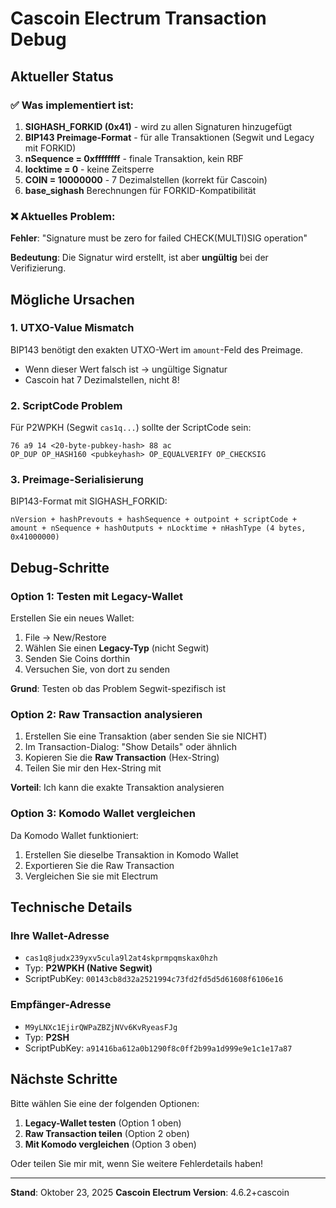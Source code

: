 # Cascoin Electrum Transaction Debug

## Aktueller Status

### ✅ Was implementiert ist:
1. **SIGHASH_FORKID (0x41)** - wird zu allen Signaturen hinzugefügt
2. **BIP143 Preimage-Format** - für alle Transaktionen (Segwit und Legacy mit FORKID)
3. **nSequence = 0xffffffff** - finale Transaktion, kein RBF
4. **locktime = 0** - keine Zeitsperre
5. **COIN = 10000000** - 7 Dezimalstellen (korrekt für Cascoin)
6. **base_sighash** Berechnungen für FORKID-Kompatibilität

### ❌ Aktuelles Problem:
**Fehler**: "Signature must be zero for failed CHECK(MULTI)SIG operation"

**Bedeutung**: Die Signatur wird erstellt, ist aber **ungültig** bei der Verifizierung.

## Mögliche Ursachen

### 1. UTXO-Value Mismatch
BIP143 benötigt den exakten UTXO-Wert im `amount`-Feld des Preimage.
- Wenn dieser Wert falsch ist → ungültige Signatur
- Cascoin hat 7 Dezimalstellen, nicht 8!

### 2. ScriptCode Problem
Für P2WPKH (Segwit `cas1q...`) sollte der ScriptCode sein:
```
76 a9 14 <20-byte-pubkey-hash> 88 ac
OP_DUP OP_HASH160 <pubkeyhash> OP_EQUALVERIFY OP_CHECKSIG
```

### 3. Preimage-Serialisierung
BIP143-Format mit SIGHASH_FORKID:
```
nVersion + hashPrevouts + hashSequence + outpoint + scriptCode + 
amount + nSequence + hashOutputs + nLocktime + nHashType (4 bytes, 0x41000000)
```

## Debug-Schritte

### Option 1: Testen mit Legacy-Wallet
Erstellen Sie ein neues Wallet:
1. File → New/Restore
2. Wählen Sie einen **Legacy-Typ** (nicht Segwit)
3. Senden Sie Coins dorthin
4. Versuchen Sie, von dort zu senden

**Grund**: Testen ob das Problem Segwit-spezifisch ist

### Option 2: Raw Transaction analysieren
1. Erstellen Sie eine Transaktion (aber senden Sie sie NICHT)
2. Im Transaction-Dialog: "Show Details" oder ähnlich
3. Kopieren Sie die **Raw Transaction** (Hex-String)
4. Teilen Sie mir den Hex-String mit

**Vorteil**: Ich kann die exakte Transaktion analysieren

### Option 3: Komodo Wallet vergleichen
Da Komodo Wallet funktioniert:
1. Erstellen Sie dieselbe Transaktion in Komodo Wallet
2. Exportieren Sie die Raw Transaction
3. Vergleichen Sie sie mit Electrum

## Technische Details

### Ihre Wallet-Adresse
- `cas1q8judx239yxv5cula9l2at4skprmpqmskax0hzh`
- Typ: **P2WPKH (Native Segwit)**
- ScriptPubKey: `00143cb8d32a2521994c73fd2fd5d5d61608f6106e16`

### Empfänger-Adresse
- `M9yLNXc1EjirQWPaZBZjNVv6KvRyeasFJg`
- Typ: **P2SH**
- ScriptPubKey: `a91416ba612a0b1290f8c0ff2b99a1d999e9e1c1e17a87`

## Nächste Schritte

Bitte wählen Sie eine der folgenden Optionen:

1. **Legacy-Wallet testen** (Option 1 oben)
2. **Raw Transaction teilen** (Option 2 oben) 
3. **Mit Komodo vergleichen** (Option 3 oben)

Oder teilen Sie mir mit, wenn Sie weitere Fehlerdetails haben!

---

**Stand**: Oktober 23, 2025
**Cascoin Electrum Version**: 4.6.2+cascoin

